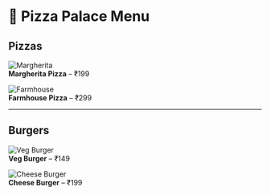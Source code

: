 # 🍕 Pizza Palace Menu

## Pizzas
![Margherita](https://example.com/margherita.jpg)  
**Margherita Pizza** – ₹199  

![Farmhouse](https://example.com/farmhouse.jpg)  
**Farmhouse Pizza** – ₹299  

---

## Burgers
![Veg Burger](https://example.com/vegburger.jpg)  
**Veg Burger** – ₹149  

![Cheese Burger](https://example.com/cheeseburger.jpg)  
**Cheese Burger** – ₹199  

